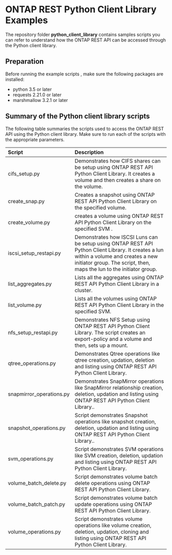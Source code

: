 # ONTAP REST Python Client Library Examples

The repository folder **python_client_library** contains samples scripts you can refer to understand how the ONTAP REST API can be accessed through the Python client library.

## Preparation

Before running the example scripts , make sure the following packages are installed:

* python 3.5 or later
* requests 2.21.0 or later
* marshmallow 3.2.1 or later

## Summary of the Python client library scripts

The following table summaries the scripts used to access the ONTAP REST API using the Python client library. Make sure to run each of the scripts with the appropriate parameters.

| Script                               | Description       |
|:------------------------------------|:-------------|
| cifs_setup.py  | Demonstrates how CIFS shares can be setup using ONTAP REST API Python Client Library. It creates a volume and then creates a share on the volume.   |
| create_snap.py  | Creates a snapshot using ONTAP REST API Python Client Library on the specified volume.  |
| create_volume.py  | creates a volume using ONTAP REST API Python Client Library on the specified SVM . |
| iscsi_setup_restapi.py  | Demonstrates how ISCSI Luns can be setup using ONTAP REST API Python Client Library. It creates a lun within a volume and creates a new initiator group. The script, then, maps the lun to the initiator group. |
| list_aggregates.py  | Lists all the aggregates using ONTAP REST API Python Client Library in a cluster. |
| list_volume.py   | Lists all the volumes using ONTAP REST API Python Client Library in the specified SVM. |  
| nfs_setup_restapi.py   | Demonstrates NFS Setup using ONTAP REST API Python Client Library. The script creates an export-policy and a volume and then, sets up a mount. |
| qtree_operations.py   | Demonstrates Qtree operations like qtree creation, updation, deletion and listing using ONTAP REST API Python Client Library. |
| snapmirror_operations.py   | Demonstrates SnapMirror operations like SnapMirror relationship creation, deletion, updation and listing using ONTAP REST API Python Client Library.. |
| snapshot_operations.py    | Script demonstrates Snapshot operations like snapshot creation, deletion, updation and listing using ONTAP REST API Python Client Library.. |
| svm_operations.py    | Script demonstrates SVM operations like SVM creation, deletion, updation and listing using ONTAP REST API Python Client Library. |
| volume_batch_delete.py    | Script demonstrates volume batch delete operations using ONTAP REST API Python Client Library. |
| volume_batch_patch.py    | Script demonstrates volume batch update operations using ONTAP REST API Python Client Library. |
| volume_operations.py    | Script demonstrates volume operations like volume creation, deletion, updation, cloning and listing using ONTAP REST API Python Client Library. |
